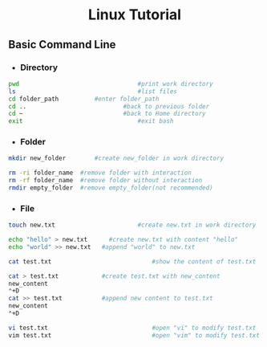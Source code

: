 <center>
  <h1>
  		Linux Tutorial
  </h1>
</center>

## Basic Command Line

- ### Directory

```bash
pwd									#print work directory
ls									#list files
cd folder_path			#enter folder_path
cd .. 							#back to previous folder
cd ~    						#back to Home directory
exit								#exit bash
```

- ### Folder

```bash
mkdir new_folder		#create new_folder in work directory

rm -ri folder_name	#remove folder with interaction
rm -rf folder_name	#remove folder without interaction
rmdir empty_folder	#remove empty_folder(not recommended)
```

- ### File

```bash
touch new.txt 						#create new.txt in work directory

echo "hello" > new.txt		#create new.txt with content "hello"
echo "world" >> new.txt	  #append "world" to new.txt

cat test.txt							#show the content of test.txt

cat > test.txt            #create test.txt with new_content
new_content
⌃+D
cat >> test.txt           #append new content to test.txt
new_content
⌃+D

vi test.txt								#open "vi" to modify test.txt
vim test.txt							#open "vim" to modify test.txt
```

